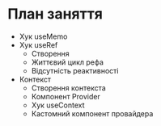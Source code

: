 # План заняття

- Хук useMemo
- Хук useRef
  - Створення
  - Життєвий цикл рефа
  - Відсутність реактивності
- Контекст
  - Створення контекста
  - Компонент Provider
  - Хук useContext
  - Кастомний компонент провайдера
